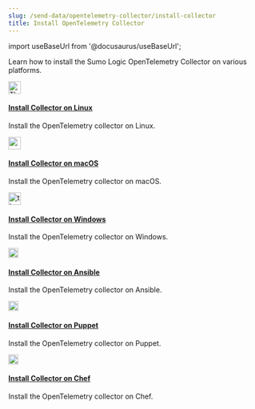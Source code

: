 ```yaml
---
slug: /send-data/opentelemetry-collector/install-collector
title: Install OpenTelemetry Collector
---
```


import useBaseUrl from '@docusaurus/useBaseUrl';

Learn how to install the Sumo Logic OpenTelemetry Collector on various platforms.

<div className="box-wrapper">
  <div className="box smallbox card">
    <div className="container">
      <a href="/docs/send-data/opentelemetry-collector/install-collector/linux"><img src={useBaseUrl('img/integrations/hosts-operating-systems/linux-transparent.png')} alt="Thumbnail icon" width="25"/><h4>Install Collector on Linux</h4></a>
      <p>Install the OpenTelemetry collector on Linux.</p>
    </div>
  </div>
  <div className="box smallbox card">
    <div className="container">
    <a href="/docs/send-data/opentelemetry-collector/install-collector/macos"><img src={useBaseUrl('img/send-data/mac-logo.png')} alt="macOS" width="25"/><h4>Install Collector on macOS</h4></a>
    <p>Install the OpenTelemetry collector on macOS.</p>
    </div>
  </div>
  <div className="box smallbox card">
   <div className="container">
    <a href="/docs/send-data/opentelemetry-collector/install-collector/windows"><img src={useBaseUrl('img/integrations/microsoft-azure/windows.png')} alt="thumbnail icon" width="25"/><h4>Install Collector on Windows</h4></a>
    <p>Install the OpenTelemetry collector on Windows.</p>
    </div>
  </div>
  <div className="box smallbox card">
   <div className="container">
   <a href="/docs/send-data/opentelemetry-collector/install-collector/ansible"><img src={useBaseUrl('img/send-data/ansible-logo.png')} alt="ansible" width="20"/><h4>Install Collector on Ansible</h4></a>
    <p>Install the OpenTelemetry collector on Ansible.</p>
    </div>
  </div>
  <div className="box smallbox card">
    <div className="container">
    <a href="/docs/send-data/opentelemetry-collector/install-collector/puppet"><img src={useBaseUrl('img/integrations/app-development/puppet.png')} alt="puppet icon" width="20"/><h4>Install Collector on Puppet</h4></a>
      <p>Install the OpenTelemetry collector on Puppet.</p>
      </div>
    </div>
  <div className="box smallbox card">
   <div className="container">
   <a href="/docs/send-data/opentelemetry-collector/install-collector/chef"><img src={useBaseUrl('img/send-data/chef-logo.png')} alt="chef" width="20"/><h4>Install Collector on Chef</h4></a>
    <p>Install the OpenTelemetry collector on Chef.</p>
    </div>
  </div>
</div>
